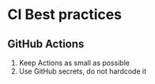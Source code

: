 # CI Best practices

## GitHub Actions
1. Keep Actions as small as possible
2. Use GitHub secrets, do not hardcode it
